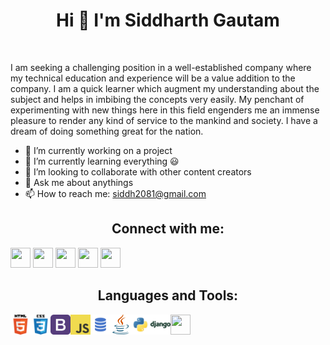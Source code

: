 <h1 align ="center">Hi 👋 I'm Siddharth Gautam</h1>
<br>

I am seeking a challenging position in a well-established company where my technical education and experience will be a value addition to the company. I am a quick learner which augment my understanding about the subject and helps in imbibing the concepts very easily. My penchant of experimenting with new things here in this field engenders me an immense pleasure to render any kind of service to the mankind and society. I have a dream of doing something great for the nation.

<!--
**siddh2/siddh2** is a ✨ _special_ ✨ repository because its `README.md` (this file) appears on your GitHub profile.

Here are some ideas to get you started:
-->

- 🔭 I’m currently working on a project
- 🌱 I’m currently learning everything :smiley:
- 👯 I’m looking to collaborate with other content creators
- 💬 Ask me about anythings
- 📫 How to reach me: siddh2081@gmail.com

<h2 align ="center">Connect with me: </h2>
<a href="https://www.instagram.com/siddh_ga/"><img height="32" width="32" src="https://simpleicons.org/icons/instagram.svg"/></a>
<a href="https://www.linkedin.com/in/thesiddharthgautam/"><img height="32" width ="32" src="https://simpleicons.org/icons/linkedin.svg"/></a>
<a href="https://twitter.com/Siddhar78741510"><img height="32" width ="32" src="https://simpleicons.org/icons/twitter.svg"/></a>
<a href="siddh2081@gmail.com"><img height="32" width ="32" src="https://simpleicons.org/icons/gmail.svg"/></a>
<a href="#"><img height="32" width ="32" src="https://simpleicons.org/icons/youtube.svg"/></a>

<h2 align ="center">Languages and Tools: </h2>
<img align="left" height="32" width ="32" src="https://raw.githubusercontent.com/github/explore/80688e429a7d4ef2fca1e82350fe8e3517d3494d/topics/html/html.png"/>
<img align="left" height="32" width ="32" src="https://raw.githubusercontent.com/github/explore/80688e429a7d4ef2fca1e82350fe8e3517d3494d/topics/css/css.png"/>
<img align="left" height="32" width ="32" src="https://raw.githubusercontent.com/github/explore/80688e429a7d4ef2fca1e82350fe8e3517d3494d/topics/bootstrap/bootstrap.png"/>
<img align="left" height="32" width ="32" src="https://raw.githubusercontent.com/github/explore/80688e429a7d4ef2fca1e82350fe8e3517d3494d/topics/javascript/javascript.png"/>
<img align="left" height="32" width ="32" src="https://raw.githubusercontent.com/github/explore/80688e429a7d4ef2fca1e82350fe8e3517d3494d/topics/sql/sql.png"/>
<img align="left" height="32" width ="32" src="https://raw.githubusercontent.com/github/explore/80688e429a7d4ef2fca1e82350fe8e3517d3494d/topics/java/java.png"/>
<img align="left" height="32" width ="32" src="https://raw.githubusercontent.com/github/explore/80688e429a7d4ef2fca1e82350fe8e3517d3494d/topics/python/python.png"/>
<img align="left" height="32" width ="32" src="https://raw.githubusercontent.com/github/explore/80688e429a7d4ef2fca1e82350fe8e3517d3494d/topics/django/django.png"/>
<img align="left" height="32" width ="32" src="https://simpleicons.org/icons/visualstudiocode.svg"/>





